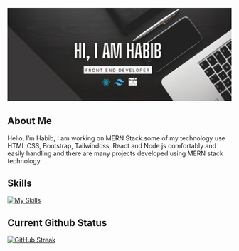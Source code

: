 ![The San Juan Mountains are beautiful!](https://raw.githubusercontent.com/HabibMia2121/HabibMia2121/main/assets/image/github-banner.jpg "San Juan Mountains")


**About Me**
---
Hello, I’m Habib, I am working on MERN Stack.some of my technology use HTML,CSS, Bootstrap, Tailwindcss, React and Node js  comfortably and easily handling and there are many projects developed using MERN stack technology.

**Skills**
---
[![My Skills](https://skillicons.dev/icons?i=,html,css,bootstrap,tailwindcss,js,react,nodejs,express,mongodb,vscode,git,github,figma)](https://skillicons.dev)

**Current Github Status**
---
[![GitHub Streak](https://github-readme-streak-stats.herokuapp.com?user=HabibMia2121&theme=dayfox)](https://git.io/streak-stats)
